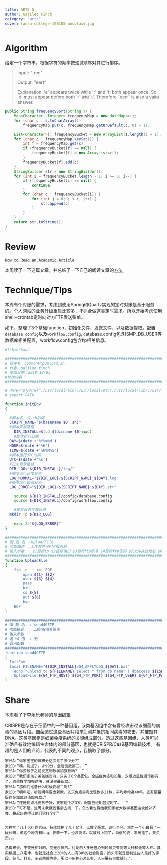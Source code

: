 ```yaml
---
title: ARTS 5
author: Galileo Finch
category: "arts"
cover: laura-college-190105-unsplash.jpg
---
```


# Algorithm

给定一个字符串，根据字符的频率按递减顺序对其进行排序。

>Input:
>"tree"
>
>Output:
>"eert"
>
>Explanation:
>'e' appears twice while 'r' and 't' both appear once.
>So 'e' must appear before both 'r' and 't'. Therefore "eetr" is also a valid answer.

```java
public String frequencySort(String s) {
    Map<Character, Integer> frequencyMap = new HashMap<>();
    for (char c : s.toCharArray())
        frequencyMap.put(c, frequencyMap.getOrDefault(c, 0) + 1);

    List<Character>[] frequencyBucket = new ArrayList[s.length() + 1];
    for (char c : frequencyMap.keySet()) {
        int f = frequencyMap.get(c);
        if (frequencyBucket[f] == null) {
            frequencyBucket[f] = new ArrayList<>();
        }
        frequencyBucket[f].add(c);
    }
    StringBuilder str = new StringBuilder();
    for (int i = frequencyBucket.length - 1; i >= 0; i--) {
        if (frequencyBucket[i] == null) {
            continue;
        }
        for (char c : frequencyBucket[i]) {
            for (int j = 0; j < i; j++) {
                str.append(c);
            }
        }
    }
    return str.toString();
}
```

# Review

[`How to Read an Academic Article`](https://organizationsandmarkets.com/2010/08/31/how-to-read-an-academic-article/)

本周读了一下这篇文章，并总结了一下自己的阅读文章的[方法](https://galileofinch.com/some-about-learn-method/)。

# Technique/Tips

本周有个对账的需求，考虑到使用Spring和Quartz实现的定时对账是基于服务的。个人网站的业务升级重启比较多，不适合做这类定时需求。所以开始考虑使用shell+crontab定时向对方FTP发送账单。

如下，整理了3个基础function，初始化文件、发送文件、以及数据提取。配置`database.config`以及`workflow.config`,
database.config包含ISMP_DB_USER等数据库相关配置，workflow.config包含ftp相关信息。

```sh
#!/bin/bash

########################################################################
# 程序名：commonFtpUpload.sh
# 作者：galileo finch
# 生成日期：2018-12-05
#修改内容：
########################################################################

# PATH="${PATH}":/usr/local/bin/:/usr/local/etc/:/usr/local/lib/:/usr/local/lftp
# export PATH

function InitEnv 
{

  #脚本名，去.sh后缀
  SCRIPT_NAME="$(basename $0 .sh)"
  #脚本安装路径
	DIR_INSTALL=$(cd $(dirname $0);pwd)
	#脚本运行日期
  DAY=$(date +'%Y%m%d')
  HOUR=$(date +'%H')
  TIME=$(date +'%H%M%S')
  #脚本运行UTC时间
  UTC=$(date +'%s')
  #日志目录路径
  DIR_LOG="${DIR_INSTALL}/log/"
  #脚本运行正常日志
  LOG_NORMAL="${DIR_LOG}/${SCRIPT_NAME}_${DAY}.log"
  #脚本运行错误日志
  LOG_ERROR="${DIR_LOG}/${SCRIPT_NAME}_${DAY}.err"

	source ${DIR_INSTALL}/config/database.config
	source ${DIR_INSTALL}/config/workflow.config

	#建立日志存放目录
  mkdir -p ${DIR_LOG}
	
	exec 2>"${LOG_ERROR}"
}

########################################################################
# 函 数 名 ：UploadFile
# 功能描述 ：上传文件至FTP服务器
# 输入参数 ： $1目标ip $2目标端口 $3目标ftp账号 $4目标ftp密码 $5文件存放地址 $6 文件
########################################################################
function UploadFile
{
	ftp -n -i <<- EOF  
		open ${1} ${2}
		user ${3} ${4}
		pass
		bin
		cd ${5}
		put ${6}
		bye   
	EOF
}

#######################################################################
# 函 数 名  : send4GFTP
# 功能描述  : 上报4G相关账单
# 输入参数  : 
# 返 回 值  : 无
# 调用函数  :
########################################################################
function send4GFTP
{
  InitEnv
  local FILENAME="${DIR_INSTALL}/G4_APPLYLOG_${DAY}.bat"
 	echo "unload to ${FILENAME} select * from db_name" | dbaccess ${ISMP_DB_USER}
	UploadFile ${G4_FTP_HOST} ${G4_FTP_PORT} ${G4_FTP_USER} ${G4_FTP_PASSWORD} ${G4_REMOTE_PATH} ${FILENAME}
}
```

# Share

本周看了下李永乐老师的[基因编辑](https://www.youtube.com/watch?v=o1MdiW5UZh0&t=1s)

CRISPR是存在于细菌中的一种基因组，该类基因组中含有曾经攻击过该细菌的病毒的基因片段。细菌透过这些基因片段来侦测并抵抗相同病毒的攻击，并摧毁其DNA。这类基因组是细菌免疫系统的关键组成部分。透过这些基因组，人类可以准确且有效地编辑生命体内的部分基因，也就是CRISPR/Cas9基因编辑技术。
有趣的是人们的评论，代表的不同的观点，我摘取了部分。

~~~
家长A:“你家宝宝的微积分这次考了多少分?” 
家长B:“嗨，别提了。才99分，全班倒数第三。 ”
家长A:“你要孩子之前没定制数学加强款呐?  ”
家长B:“我们家孩子爸爸嫌贵呀，只买了6个基因包，全癌症免疫和长跑、双眼皮显性遗传都有了，结果数学加强这块，就没买最新款。
家长A:“那你们准备什么时候要老二啊?”
家长B:“明年吧，听说明年要出新款，先天免疫疾病比现款多21种，平均寿命高40年，还有限量版的金城武颜值加强款。”
家长A:“还是晚点儿要孩子好，我家这个才3岁，配置已经明显过时了。  ”
家长B:“可不是，这周末我就找售后去闹一下，怎么着也得给我们家老大数学基因这块给补齐喽，最起码也得让他们给打个折”


大神写了几十亿行的代码，持续维护了几十亿年，无数个版本，运行至今。然而一个小白看了一段代码，说这个地方有bug，要改一下，也没测试，就放线上跑了，自信的说，系统挂了，我负责。。。

总得来说，不变是相对的，变是永恒的。讨论的大多是担心到时候只有高等人种和低等人种。其实根据二八定律，也就是社会上20%的人占有80%的社会财富。奶头乐就是控制这些人最好的手段，综艺、抖音、王者荣耀等等。所以不用担心这么多，人只要有事做就行了。
~~~
